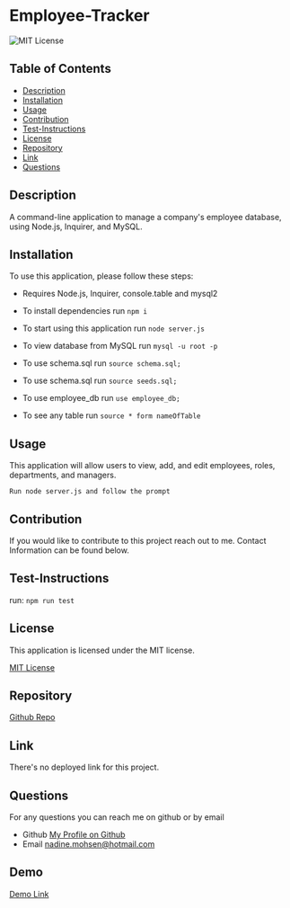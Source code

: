 # Employee-Tracker
  ![MIT License](https://img.shields.io/badge/license-MIT-blue)


## Table of Contents
  - [Description](#description)
  - [Installation](#installation)
  - [Usage](#usage)
  - [Contribution](#contribution)
  - [Test-Instructions](#test-instructions)
  - [License](#license)
  - [Repository](#repository)
  - [Link](#link)
  - [Questions](#questions)

## Description
A command-line application to manage a company's employee database, using Node.js, Inquirer, and MySQL.


## Installation
To use this application, please follow these steps: 

- Requires Node.js, Inquirer, console.table and mysql2

- To install dependencies run `npm i`

- To start using this application run `node server.js`

- To view database from MySQL run `mysql -u root -p`

- To use schema.sql run `source schema.sql;`

- To use schema.sql run `source seeds.sql;`

- To use employee_db run `use employee_db;`

- To see any table run `source * form nameOfTable`

## Usage

This application will allow users to view, add, and edit employees, roles, departments, and managers. 

```
Run node server.js and follow the prompt

```
## Contribution

If you would like to contribute to this project reach out to me. Contact Information can be found below.

## Test-Instructions
run: `npm run test`

## License
This application is licensed under the MIT license.

[MIT License](https://opensource.org/licenses/BSD-3-Clause)

## Repository
[Github Repo](https://github.com/NadineMohsen/Employee-Tracker)

## Link 
There's no deployed link for this project.

## Questions
For any questions you can reach me on github or by email
- Github [My Profile on Github](https://github.com/NadineMohsen)
- Email nadine.mohsen@hotmail.com

## Demo
[Demo Link](https://drive.google.com/file/d/17eC142Px_cv9P2zGqVkOVM5k50g9SCph/view)


